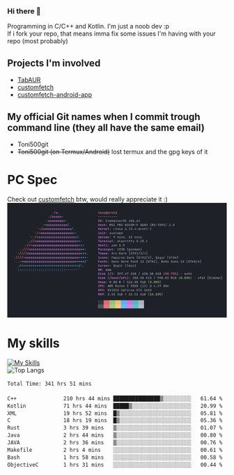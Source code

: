 ### Hi there 👋

Programming in C/C++ and Kotlin. I'm just a noob dev :p\
If i fork your repo, that means imma fix some issues I'm having with your repo (most probably)

## Projects I'm involved
 - [TabAUR](https://github.com/BurntRanch/TabAUR)
 - [customfetch](https://github.com/Toni500github/customfetch)
 - [customfetch-android-app](https://github.com/Toni500github/customfetch-android-app)

## My official Git names when I commit trough command line (they all have the same email)
* Toni500git
* ~~Toni500git (on Termux/Android)~~ lost termux and the gpg keys of it

# PC Spec
Check out [customfetch](https://github.com/Toni500github/customfetch) btw, would really appreciate it :)
![screenshot.png](https://github.com/Toni500github/customfetch/raw/main/screenshot.png)

# My skills
[![My Skills](https://skillicons.dev/icons?i=cpp,bash,kotlin,androidstudio,arch,linux&theme=light)](https://skillicons.dev)\
![Top Langs](https://github-readme-stats.vercel.app/api/top-langs/?username=Toni500github&layout=compact)

<!--START_SECTION:waka-->

```txt
Total Time: 341 hrs 51 mins

C++               210 hrs 44 mins ███████████████▒░░░░░░░░░   61.64 %
Kotlin            71 hrs 44 mins  █████▒░░░░░░░░░░░░░░░░░░░   20.99 %
XML               19 hrs 52 mins  █▒░░░░░░░░░░░░░░░░░░░░░░░   05.81 %
C                 18 hrs 19 mins  █▒░░░░░░░░░░░░░░░░░░░░░░░   05.36 %
Rust              3 hrs 39 mins   ▒░░░░░░░░░░░░░░░░░░░░░░░░   01.07 %
Java              2 hrs 44 mins   ▒░░░░░░░░░░░░░░░░░░░░░░░░   00.80 %
JAVA              2 hrs 36 mins   ▒░░░░░░░░░░░░░░░░░░░░░░░░   00.76 %
Makefile          2 hrs 4 mins    ░░░░░░░░░░░░░░░░░░░░░░░░░   00.61 %
Bash              1 hrs 58 mins   ░░░░░░░░░░░░░░░░░░░░░░░░░   00.58 %
ObjectiveC        1 hrs 31 mins   ░░░░░░░░░░░░░░░░░░░░░░░░░   00.44 %
```

<!--END_SECTION:waka-->
